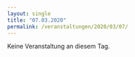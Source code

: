 ```yaml
---
layout: single
title: "07.03.2020"
permalink: /veranstaltungen/2020/03/07/
---
```


Keine Veranstaltung an diesem Tag.
